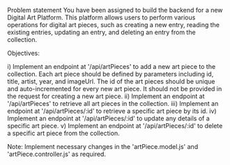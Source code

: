 Problem statement
You have been assigned to build the backend for a new Digital Art Platform. This platform allows users to perform various operations for digital art pieces, such as creating a new entry, reading the existing entries, updating an entry, and deleting an entry from the collection.

Objectives:

i) Implement an endpoint at '/api/artPieces' to add a new art piece to the collection.
Each art piece should be defined by parameters including id, title, artist, year, and imageUrl.
The id of the art pieces should be unique and auto-incremented for every new art piece. It should not be provided in the request for creating a new art piece.
ii) Implement an endpoint at '/api/artPieces' to retrieve all art pieces in the collection.
iii) Implement an endpoint at '/api/artPieces/:id' to retrieve a specific art piece by its id.
iv) Implement an endpoint at '/api/artPieces/:id' to update any details of a specific art piece.
v) Implement an endpoint at '/api/artPieces/:id' to delete a specific art piece from the collection.

Note:
Implement necessary changes in the 'artPiece.model.js' and 'artPiece.controller.js' as required.
